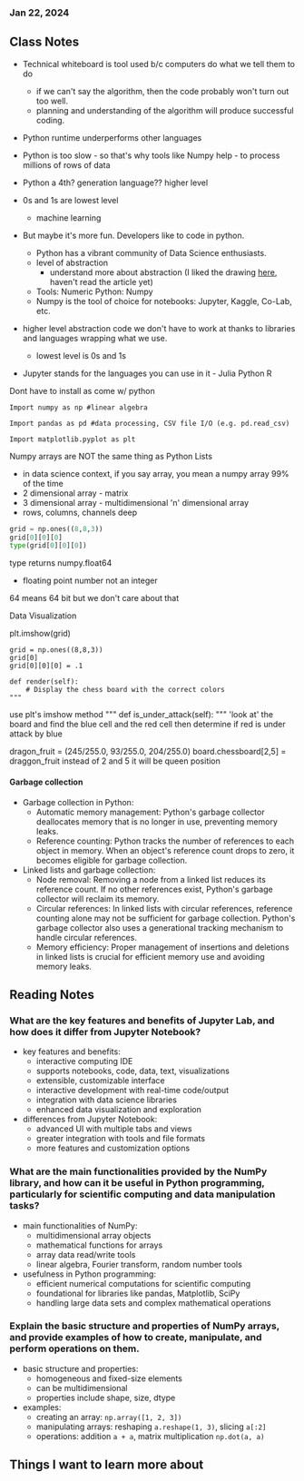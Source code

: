 ### Jan 22, 2024

## Class Notes

- Technical whiteboard is tool used b/c computers do what we tell them to do
  - if we can't say the algorithm, then the code probably won't turn out too well.
  - planning and understanding of the algorithm will produce successful coding.

- Python runtime underperforms other languages
- Python is too slow - so that's why tools like Numpy help - to process millions of rows of data
- Python a 4th? generation language?? higher level
- 0s and 1s are lowest level
  - machine learning
- But maybe it's more fun. Developers like to code in python.
  - Python has a vibrant community of Data Science enthusiasts.
  - level of abstraction
      - understand more about abstraction (I liked the drawing [here](https://notes.nicolevanderhoeven.com/Programming+languages+are+becoming+more+abstract), haven't read the article yet)
  - Tools: Numeric Python: Numpy
  - Numpy is the tool of choice for notebooks: Jupyter, Kaggle, Co-Lab, etc.
- higher level abstraction code we don't have to work at thanks to libraries and languages wrapping what we use.
  - lowest level is 0s and 1s
- Jupyter stands for the languages you can use in it - Julia Python R

Dont have to install as come w/ python
```
Import numpy as np #linear algebra

Import pandas as pd #data processing, CSV file I/O (e.g. pd.read_csv)

Import matplotlib.pyplot as plt
```

Numpy arrays are NOT the same thing as Python Lists
- in data science context, if you say array, you mean a numpy array 99% of the time
- 2 dimensional array - matrix
- 3 dimensional array - multidimensional 'n' dimensional array
- rows, columns, channels deep

```python
grid = np.ones((8,8,3))
grid[0][0][0]
type(grid[0][0][0])
```
type returns numpy.float64

- floating point number not an integer

64 means 64 bit but we don't care about that

Data Visualization

plt.imshow(grid)


```
grid = np.ones((8,8,3))
grid[0]
grid[0][0][0] = .1
```

    def render(self):
        # Display the chess board with the correct colors
    """
use plt's imshow method
"""
def is_under_attack(self):
"""
'look at' the board and find the blue cell and the red cell
then determine if red is under attack by blue

dragon_fruit = (245/255.0, 93/255.0, 204/255.0)
board.chessboard[2,5] = draggon_fruit
instead of 2 and 5 it will be queen position



#### Garbage collection

- Garbage collection in Python:
  - Automatic memory management: Python's garbage collector deallocates memory that is no longer in use, preventing memory leaks.
  - Reference counting: Python tracks the number of references to each object in memory. When an object's reference count drops to zero, it becomes eligible for garbage collection.
- Linked lists and garbage collection:
  - Node removal: Removing a node from a linked list reduces its reference count. If no other references exist, Python's garbage collector will reclaim its memory.
  - Circular references: In linked lists with circular references, reference counting alone may not be sufficient for garbage collection. Python's garbage collector also uses a generational tracking mechanism to handle circular references.
  - Memory efficiency: Proper management of insertions and deletions in linked lists is crucial for efficient memory use and avoiding memory leaks.

## Reading Notes

### What are the key features and benefits of Jupyter Lab, and how does it differ from Jupyter Notebook?
- key features and benefits:
  - interactive computing IDE
  - supports notebooks, code, data, text, visualizations
  - extensible, customizable interface
  - interactive development with real-time code/output
  - integration with data science libraries
  - enhanced data visualization and exploration
- differences from Jupyter Notebook:
  - advanced UI with multiple tabs and views
  - greater integration with tools and file formats
  - more features and customization options

### What are the main functionalities provided by the NumPy library, and how can it be useful in Python programming, particularly for scientific computing and data manipulation tasks?
- main functionalities of NumPy:
  - multidimensional array objects
  - mathematical functions for arrays
  - array data read/write tools
  - linear algebra, Fourier transform, random number tools
- usefulness in Python programming:
  - efficient numerical computations for scientific computing
  - foundational for libraries like pandas, Matplotlib, SciPy
  - handling large data sets and complex mathematical operations

### Explain the basic structure and properties of NumPy arrays, and provide examples of how to create, manipulate, and perform operations on them.
- basic structure and properties:
  - homogeneous and fixed-size elements
  - can be multidimensional
  - properties include shape, size, dtype
- examples:
  - creating an array: `np.array([1, 2, 3])`
  - manipulating arrays: reshaping `a.reshape(1, 3)`, slicing `a[:2]`
  - operations: addition `a + a`, matrix multiplication `np.dot(a, a)`


## Things I want to learn more about
